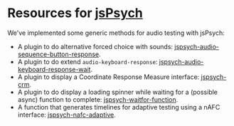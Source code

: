 # Resources for [jsPsych](https://www.jspsych.org/)

We've implemented some generic methods for audio testing with jsPsych:

* A plugin to do alternative forced choice with sounds: [jspsych-audio-sequence-button-response](docs/jspsych-audio-sequence-button-response.md).
* A plugin to do extend `audio-keyboard-response`: [jspsych-audio-keyboard-response-wait](docs/jspsych-audio-keyboard-response-wait.md).
* A plugin to display a Coordinate Response Measure interface: [jspsych-crm](docs/jspsych-crm.md).
* A plugin to do display a loading spinner while waiting for a (possible async) function to complete: [jspsych-waitfor-function](docs/jspsych-waitfor-function.md).
* A function that generates timelines for adaptive testing using a nAFC interface: [jspsych-nafc-adaptive](docs/jspsych-nafc-adaptive.md).
